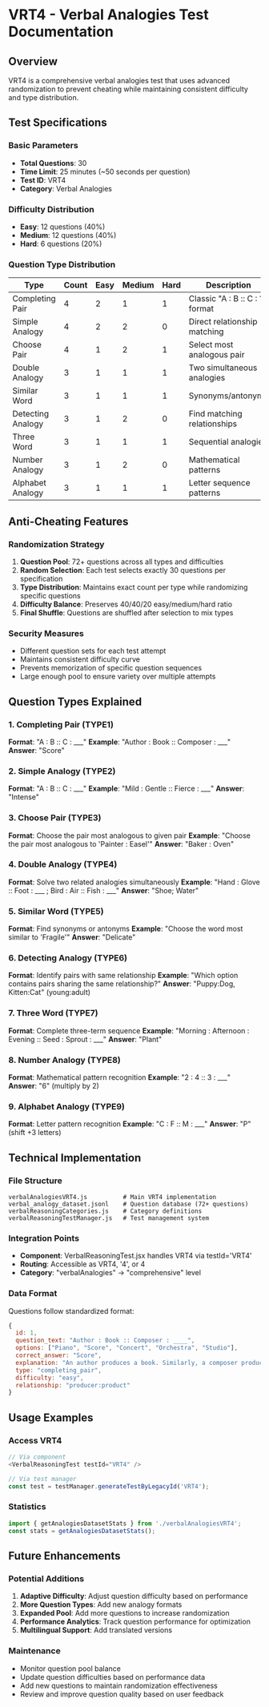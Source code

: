 # VRT4 - Verbal Analogies Test Documentation

## Overview
VRT4 is a comprehensive verbal analogies test that uses advanced randomization to prevent cheating while maintaining consistent difficulty and type distribution.

## Test Specifications

### Basic Parameters
- **Total Questions**: 30
- **Time Limit**: 25 minutes (~50 seconds per question)
- **Test ID**: VRT4
- **Category**: Verbal Analogies

### Difficulty Distribution
- **Easy**: 12 questions (40%)
- **Medium**: 12 questions (40%)
- **Hard**: 6 questions (20%)

### Question Type Distribution

| Type | Count | Easy | Medium | Hard | Description |
|------|-------|------|--------|------|-------------|
| Completing Pair | 4 | 2 | 1 | 1 | Classic "A : B :: C : ?" format |
| Simple Analogy | 4 | 2 | 2 | 0 | Direct relationship matching |
| Choose Pair | 4 | 1 | 2 | 1 | Select most analogous pair |
| Double Analogy | 3 | 1 | 1 | 1 | Two simultaneous analogies |
| Similar Word | 3 | 1 | 1 | 1 | Synonyms/antonyms |
| Detecting Analogy | 3 | 1 | 2 | 0 | Find matching relationships |
| Three Word | 3 | 1 | 1 | 1 | Sequential analogies |
| Number Analogy | 3 | 1 | 2 | 0 | Mathematical patterns |
| Alphabet Analogy | 3 | 1 | 1 | 1 | Letter sequence patterns |

## Anti-Cheating Features

### Randomization Strategy
1. **Question Pool**: 72+ questions across all types and difficulties
2. **Random Selection**: Each test selects exactly 30 questions per specification
3. **Type Distribution**: Maintains exact count per type while randomizing specific questions
4. **Difficulty Balance**: Preserves 40/40/20 easy/medium/hard ratio
5. **Final Shuffle**: Questions are shuffled after selection to mix types

### Security Measures
- Different question sets for each test attempt
- Maintains consistent difficulty curve
- Prevents memorization of specific question sequences
- Large enough pool to ensure variety over multiple attempts

## Question Types Explained

### 1. Completing Pair (TYPE1)
**Format**: "A : B :: C : ___"
**Example**: "Author : Book :: Composer : ___"
**Answer**: "Score"

### 2. Simple Analogy (TYPE2)
**Format**: "A : B :: C : ___"
**Example**: "Mild : Gentle :: Fierce : ___"
**Answer**: "Intense"

### 3. Choose Pair (TYPE3)
**Format**: Choose the pair most analogous to given pair
**Example**: "Choose the pair most analogous to 'Painter : Easel'"
**Answer**: "Baker : Oven"

### 4. Double Analogy (TYPE4)
**Format**: Solve two related analogies simultaneously
**Example**: "Hand : Glove :: Foot : ___ ; Bird : Air :: Fish : ___"
**Answer**: "Shoe; Water"

### 5. Similar Word (TYPE5)
**Format**: Find synonyms or antonyms
**Example**: "Choose the word most similar to 'Fragile'"
**Answer**: "Delicate"

### 6. Detecting Analogy (TYPE6)
**Format**: Identify pairs with same relationship
**Example**: "Which option contains pairs sharing the same relationship?"
**Answer**: "Puppy:Dog, Kitten:Cat" (young:adult)

### 7. Three Word (TYPE7)
**Format**: Complete three-term sequence
**Example**: "Morning : Afternoon : Evening :: Seed : Sprout : ___"
**Answer**: "Plant"

### 8. Number Analogy (TYPE8)
**Format**: Mathematical pattern recognition
**Example**: "2 : 4 :: 3 : ___"
**Answer**: "6" (multiply by 2)

### 9. Alphabet Analogy (TYPE9)
**Format**: Letter pattern recognition
**Example**: "C : F :: M : ___"
**Answer**: "P" (shift +3 letters)

## Technical Implementation

### File Structure
```
verbalAnalogiesVRT4.js          # Main VRT4 implementation
verbal_analogy_dataset.jsonl    # Question database (72+ questions)
verbalReasoningCategories.js    # Category definitions
verbalReasoningTestManager.js   # Test management system
```

### Integration Points
- **Component**: VerbalReasoningTest.jsx handles VRT4 via testId='VRT4'
- **Routing**: Accessible as VRT4, '4', or 4
- **Category**: "verbalAnalogies" -> "comprehensive" level

### Data Format
Questions follow standardized format:
```javascript
{
  id: 1,
  question_text: "Author : Book :: Composer : ____",
  options: ["Piano", "Score", "Concert", "Orchestra", "Studio"],
  correct_answer: "Score",
  explanation: "An author produces a book. Similarly, a composer produces a musical score.",
  type: "completing_pair",
  difficulty: "easy",
  relationship: "producer:product"
}
```

## Usage Examples

### Access VRT4
```javascript
// Via component
<VerbalReasoningTest testId="VRT4" />

// Via test manager
const test = testManager.generateTestByLegacyId('VRT4');
```

### Statistics
```javascript
import { getAnalogiesDatasetStats } from './verbalAnalogiesVRT4';
const stats = getAnalogiesDatasetStats();
```

## Future Enhancements

### Potential Additions
1. **Adaptive Difficulty**: Adjust question difficulty based on performance
2. **More Question Types**: Add new analogy formats
3. **Expanded Pool**: Add more questions to increase randomization
4. **Performance Analytics**: Track question performance for optimization
5. **Multilingual Support**: Add translated versions

### Maintenance
- Monitor question pool balance
- Update question difficulties based on performance data
- Add new questions to maintain randomization effectiveness
- Review and improve question quality based on user feedback
